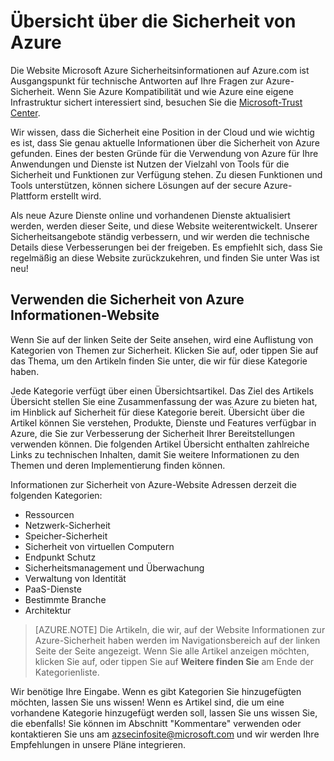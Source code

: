 <properties
   pageTitle="Übersicht über die Sicherheit von Azure | Microsoft Azure"
   description="Die Website Microsoft Azure Sicherheitsinformationen auf Azure.com ist Ausgangspunkt für technische Antworten auf Ihre Fragen zur Azure-Sicherheit."
   services="security"
   documentationCenter="na"
   authors="TomShinder"
   manager="MBaldwin"
   editor="TomSh"/>

<tags
   ms.service="security"
   ms.devlang="na"
   ms.topic="article"
   ms.tgt_pltfrm="na"
   ms.workload="na"
   ms.date="08/09/2016"
   ms.author="terrylan"/>

# <a name="azure-security-overview"></a>Übersicht über die Sicherheit von Azure

Die Website Microsoft Azure Sicherheitsinformationen auf Azure.com ist Ausgangspunkt für technische Antworten auf Ihre Fragen zur Azure-Sicherheit. Wenn Sie Azure Kompatibilität und wie Azure eine eigene Infrastruktur sichert interessiert sind, besuchen Sie die [Microsoft-Trust Center](https://www.microsoft.com/TrustCenter/default.aspx).

Wir wissen, dass die Sicherheit eine Position in der Cloud und wie wichtig es ist, dass Sie genau aktuelle Informationen über die Sicherheit von Azure gefunden. Eines der besten Gründe für die Verwendung von Azure für Ihre Anwendungen und Dienste ist Nutzen der Vielzahl von Tools für die Sicherheit und Funktionen zur Verfügung stehen. Zu diesen Funktionen und Tools unterstützen, können sichere Lösungen auf der secure Azure-Plattform erstellt wird.

Als neue Azure Dienste online und vorhandenen Dienste aktualisiert werden, werden dieser Seite, und diese Website weiterentwickelt. Unserer Sicherheitsangebote ständig verbessern, und wir werden die technische Details diese Verbesserungen bei der freigeben. Es empfiehlt sich, dass Sie regelmäßig an diese Website zurückzukehren, und finden Sie unter Was ist neu!

## <a name="using-the-azure-security-information-site"></a>Verwenden die Sicherheit von Azure Informationen-Website
Wenn Sie auf der linken Seite der Seite ansehen, wird eine Auflistung von Kategorien von Themen zur Sicherheit. Klicken Sie auf, oder tippen Sie auf das Thema, um den Artikeln finden Sie unter, die wir für diese Kategorie haben.

Jede Kategorie verfügt über einen Übersichtsartikel. Das Ziel des Artikels Übersicht stellen Sie eine Zusammenfassung der was Azure zu bieten hat, im Hinblick auf Sicherheit für diese Kategorie bereit. Übersicht über die Artikel können Sie verstehen, Produkte, Dienste und Features verfügbar in Azure, die Sie zur Verbesserung der Sicherheit Ihrer Bereitstellungen verwenden können. Die folgenden Artikel Übersicht enthalten zahlreiche Links zu technischen Inhalten, damit Sie weitere Informationen zu den Themen und deren Implementierung finden können.

Informationen zur Sicherheit von Azure-Website Adressen derzeit die folgenden Kategorien:

- Ressourcen
- Netzwerk-Sicherheit
- Speicher-Sicherheit
- Sicherheit von virtuellen Computern
- Endpunkt Schutz
- Sicherheitsmanagement und Überwachung
- Verwaltung von Identität
- PaaS-Dienste
- Bestimmte Branche
- Architektur

> [AZURE.NOTE] Die Artikeln, die wir, auf der Website Informationen zur Azure-Sicherheit haben werden im Navigationsbereich auf der linken Seite der Seite angezeigt. Wenn Sie alle Artikel anzeigen möchten, klicken Sie auf, oder tippen Sie auf **Weitere finden Sie** am Ende der Kategorienliste.

Wir benötige Ihre Eingabe. Wenn es gibt Kategorien Sie hinzugefügten möchten, lassen Sie uns wissen! Wenn es Artikel sind, die um eine vorhandene Kategorie hinzugefügt werden soll, lassen Sie uns wissen Sie, die ebenfalls! Sie können im Abschnitt "Kommentare" verwenden oder kontaktieren Sie uns am [azsecinfosite@microsoft.com](mailto:azsecinfosite@microsoft.com) und wir werden Ihre Empfehlungen in unsere Pläne integrieren.
